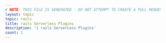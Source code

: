 ```yaml
---
# NOTE: THIS FILE IS GENERATED - DO NOT ATTEMPT TO CREATE A PULL REQUEST TO UPDATE THE DATA. 
layout: topic
topic: rails
title: rails Serverless Plugins
description: '1 rails ServerLess Plugins'
count: 1
---
```


